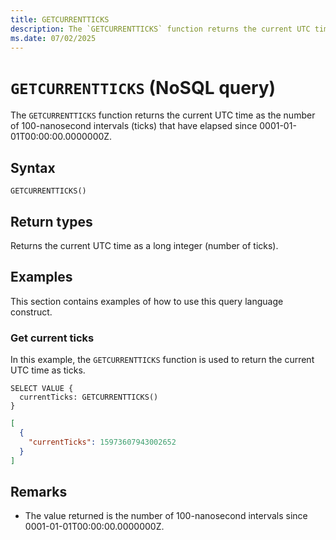```yaml
---
title: GETCURRENTTICKS
description: The `GETCURRENTTICKS` function returns the current UTC time as the number of 100-nanosecond intervals (ticks) that have elapsed since 0001-01-01T00:00:00.0000000Z.
ms.date: 07/02/2025
---
```


# `GETCURRENTTICKS` (NoSQL query)

The `GETCURRENTTICKS` function returns the current UTC time as the number of 100-nanosecond intervals (ticks) that have elapsed since 0001-01-01T00:00:00.0000000Z.

## Syntax

```nosql
GETCURRENTTICKS()
```

## Return types

Returns the current UTC time as a long integer (number of ticks).

## Examples

This section contains examples of how to use this query language construct.

### Get current ticks

In this example, the `GETCURRENTTICKS` function is used to return the current UTC time as ticks.

```nosql
SELECT VALUE {
  currentTicks: GETCURRENTTICKS()
}
```

```json
[
  {
    "currentTicks": 15973607943002652
  }
]
```

## Remarks

- The value returned is the number of 100-nanosecond intervals since 0001-01-01T00:00:00.0000000Z.
